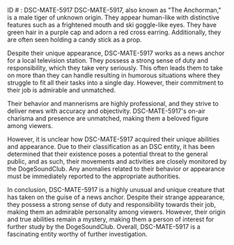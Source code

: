 ID # : DSC-MATE-5917
DSC-MATE-5917, also known as "The Anchorman," is a male tiger of unknown origin. They appear human-like with distinctive features such as a frightened mouth and ski goggle-like eyes. They have green hair in a purple cap and adorn a red cross earring. Additionally, they are often seen holding a candy stick as a prop.

Despite their unique appearance, DSC-MATE-5917 works as a news anchor for a local television station. They possess a strong sense of duty and responsibility, which they take very seriously. This often leads them to take on more than they can handle resulting in humorous situations where they struggle to fit all their tasks into a single day. However, their commitment to their job is admirable and unmatched.

Their behavior and mannerisms are highly professional, and they strive to deliver news with accuracy and objectivity. DSC-MATE-5917's on-air charisma and presence are unmatched, making them a beloved figure among viewers.

However, it is unclear how DSC-MATE-5917 acquired their unique abilities and appearance. Due to their classification as an DSC entity, it has been determined that their existence poses a potential threat to the general public, and as such, their movements and activities are closely monitored by the DogeSoundClub. Any anomalies related to their behavior or appearance must be immediately reported to the appropriate authorities.

In conclusion, DSC-MATE-5917 is a highly unusual and unique creature that has taken on the guise of a news anchor. Despite their strange appearance, they possess a strong sense of duty and responsibility towards their job, making them an admirable personality among viewers. However, their origin and true abilities remain a mystery, making them a person of interest for further study by the DogeSoundClub.  Overall, DSC-MATE-5917 is a fascinating entity worthy of further investigation.
